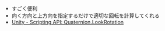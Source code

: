
- すごく便利
- 向く方向と上方向を指定するだけで適切な回転を計算してくれる
- [Unity - Scripting API: Quaternion.LookRotation](https://docs.unity3d.com/ScriptReference/Quaternion.LookRotation.html)

